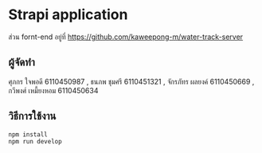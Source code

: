 # Strapi application
ส่วน fornt-end อยู่ที่ https://github.com/kaweepong-m/water-track-server

## ผู้จัดทำ
ศุภกร ใจพอดี 6110450987 , 
ธนภพ ชุมศรี 6110451321 , 
จักรภัทร ผลยงค์ 6110450669 , 
กวีพงศ์ เหมี้ยงหอม 6110450634

## วิธีการใช้งาน
```
npm install
npm run develop
```

